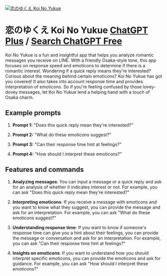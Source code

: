 
[![恋のゆくえ Koi No Yukue](https://files.oaiusercontent.com/file-S0qpJpHDyk2ylTQWT2rluTRc?se=2123-10-19T06%3A56%3A12Z&sp=r&sv=2021-08-06&sr=b&rscc=max-age%3D31536000%2C%20immutable&rscd=attachment%3B%20filename%3Da89a6ef4-1c60-41bf-8fbc-e12e5042a8cc.png&sig=IGkR/OoDUN4dLaQq2JAn6257b2zYzhR5j6zzy3N76ZA%3D)](https://chat.openai.com/g/g-BG98dx6ol-lian-noyukue-koi-no-yukue)

# 恋のゆくえ Koi No Yukue [ChatGPT Plus](https://chat.openai.com/g/g-BG98dx6ol-lian-noyukue-koi-no-yukue) / [Search ChatGPT Free](https://gptcall.net/index.html#/?search=%E6%81%8B%E3%81%AE%E3%82%86%E3%81%8F%E3%81%88%20Koi%20No%20Yukue)

Koi No Yukue is a fun and insightful app that helps you analyze romantic messages you receive on LINE. With a friendly Osaka-style tone, this app focuses on response speed and emoticons to determine if there is a romantic interest. Wondering if a quick reply means they're interested? Curious about the meaning behind certain emoticons? Koi No Yukue has got you covered! It also takes into account response time and provides interpretation of emoticons. So if you're feeling confused by those lovey-dovey messages, let Koi No Yukue lend a helping hand with a touch of Osaka charm.

## Example prompts

1. **Prompt 1:** "Does this quick reply mean they're interested?"

2. **Prompt 2:** "What do these emoticons suggest?"

3. **Prompt 3:** "Can their response time hint at feelings?"

4. **Prompt 4:** "How should I interpret these emoticons?"

## Features and commands

1. **Analyzing messages**: You can input a message or a quick reply and ask for an analysis of whether it indicates interest or not. For example, you can ask "Does this quick reply mean they're interested?"

2. **Interpreting emoticons**: If you receive a message with emoticons and you want to know what they suggest, you can provide the message and ask for an interpretation. For example, you can ask "What do these emoticons suggest?"

3. **Understanding response time**: If you want to know if someone's response time can give you a hint about their feelings, you can provide the message or conversation and ask for an interpretation. For example, you can ask "Can their response time hint at feelings?"

4. **Insights on emoticons**: If you want to understand how you should interpret specific emoticons, you can provide the emoticons and ask for guidance. For example, you can ask "How should I interpret these emoticons?"


